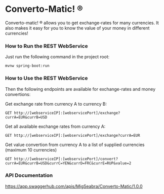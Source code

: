 # Converto-Matic! ®

Converto-matic! ® allows you to get exchange-rates for many currencies. It also makes it easy for you to know the value of your money in different currencies!

### How to Run the REST WebService

Just run the following command in the project root: 
```
mvnw spring-boot:run
```
### How to Use the REST WebService

Then the following endpoints are available for exchange-rates and money convertions:

Get exchange rate from currency A to currency B:
```
GET http://[webserviceIP]:[webservicePort]/exchange?currA=EUR&currB=USD
```
Get all available exchange rates from currency A:
```
GET http://[webserviceIP]:[webservicePort]/exchange?currA=EUR
```
Get value convertion from currency A to a list of supplied currencies (maximum 10 currencies)
```
GET http://[webserviceIP]:[webservicePort]/convert?currA=EUR&currB=USD&currC=YEN&currD=FRC&currE=RUP&value=2 
```
### API Documentation

https://app.swaggerhub.com/apis/MigSeabra/Converto-Matic/1.0.0


